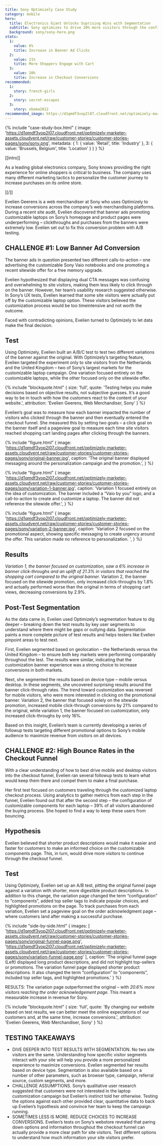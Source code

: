 ```yaml
---
title: Sony Optimizely Case Study
category: mobile
hero:
  title: Electronics Giant Unlocks Suprising Wins with Segmentation
  subtitle: Sony optimizes to drive 20% more visitors through the configuration checkout funnel
  background: sony/sony-hero.png
stats:
  1:
    value: 6%
    title: Increase in Banner Ad Clicks
  2:
    value: 21%
    title: More Shoppers Engage with Cart
  3:
    value: 20%
    title: Increase in Checkout Conversions
recommended:
  1:
    story: french-girls
  2:
    story: secret-escapes
  3:
    story: obama2012
recommended_image: https://d1qmdf3vop2l07.cloudfront.net/optimizely-marketer-assets.cloudvent.net/raw/customer-stories/customer-stories-pages/sony/sony-hero.png
---
```


{% include "case-study-box.html"
  {
    image: 'https://d1qmdf3vop2l07.cloudfront.net/optimizely-marketer-assets.cloudvent.net/raw/customer-stories/customer-stories-pages/sony/sony.png',
    metadata: {
      1: {
        value: 'Retail',
        title: 'Industry'
      },
      3: {
        value: 'Brussels, Belgium',
        title: 'Location'
      }
    }
  }
%}

[[intro]]

As a leading global electronics company, Sony knows providing the right experience for online shoppers is critical to business. The company uses many different marketing tactics to personalize the customer journey to increase purchases on its online store.

[[/]]

Evelien Geerens is a web merchandiser at Sony who uses Optimizely to increase conversions across the company’s web merchandising platforms. During a recent site audit, Evelien discovered that banner ads promoting customizable laptops on Sony’s homepage and product pages were underperforming – clickthroughs and purchases from the banners were extremely low. Evelien set out to fix this conversion problem with A/B testing.

## CHALLENGE #1: Low Banner Ad Conversion

The banner ads in question presented two different calls-to-action – one advertising the customizable Sony Vaio notebooks and one promoting a recent sitewide offer for a free memory upgrade.

Evelien hypothesized that displaying dual CTA messages was confusing and overwhelming to site visitors, making them less likely to click through on
the banner. However, her team’s usability research suggested otherwise. In Sony’s UX tests, Evelien learned that some site visitors were actually put off by the customizable laptop option. These visitors believed the customization process would be too timeintensive and not worth the outcome.

Faced with contradicting opinions, Evelien
turned to Optimizely to let data make
the final decision.

## Test

Using Optimizely, Evelien built an A/B/C test to test two different variations of the banner against the original. With
Optimizely’s targeting feature, Evelien targeted the experiment only to site visitors from the Netherlands and the United Kingdom – two of Sony’s largest
markets for the customizable laptop campaign. One variation focused entirely on the customizable laptops, while the other focused only on the sitewide offer.


{% include "blockquote.html"
  {
    size: 'full',
    quote: 'Testing helps you make decisions based on objective results, not subjective guesses. It’s a good way to be in touch with how the customers react to the content of your website.',
    attribution: 'Evelien Geerens, Web Merchandiser, Sony'
  }
%}

Evelien’s goal was to measure how each banner impacted the number of visitors who clicked through the banner and then eventually entered the checkout funnel. She measured this by setting two goals – a click goal on the banner itself and a pageview goal to measure each time site visitors reached shopping cart landing pages after clicking through the banners.

{% include "figure.html"
  {
    image: 'https://d1qmdf3vop2l07.cloudfront.net/optimizely-marketer-assets.cloudvent.net/raw/customer-stories/customer-stories-pages/sony/original-banner.jpg',
    caption: 'The original banner displayed messaging around the personalization campaign and the promotion.',
  }
%}

{% include "figure.html"
  {
    image: 'https://d1qmdf3vop2l07.cloudfront.net/optimizely-marketer-assets.cloudvent.net/raw/customer-stories/customer-stories-pages/sony/variation-1-banner.jpg',
    caption: 'Variation 1 focused entirely on the idea of customization. The banner included a “Vaio by you” logo, and a call-to-action to create and customize a laptop. The banner did not reference the sitewide offer.',
  }
%}

{% include "figure.html"
  {
    image: 'https://d1qmdf3vop2l07.cloudfront.net/optimizely-marketer-assets.cloudvent.net/raw/customer-stories/customer-stories-pages/sony/variation-2-banner.jpg',
    caption: 'Variation 2 focused on the promotional aspect, showing specific messaging to create urgency around the offer. This variation made no reference to personalization. ',
  }
%}

## Results

*Variation 1, the banner focused
on customization, saw a 6% increase
in banner click-throughs and an uplift
of 21.3% in visitors that reached the
shopping cart compared to the original
banner.* Variation 2, the banner focused
on the sitewide promotion, only increased
click-throughs by 1.8% and actually
performed worse than the original in
terms of shopping cart views, decreasing
conversions by 2.9%.

## Post-Test Segmentation

As the data came in, Evelien used Optimizely’s segmentation
feature to dig deeper – breaking down
the test results by key user segments to
understand where there might be gaps or
outlying data. Segmentation paints a more
complete picture of test results and helps
testers like Evelien pinpoint areas to test next.

First, Evelien segmented based on
geolocation – the Netherlands versus the
United Kingdom – to ensure both key
markets were performing comparably
throughout the test. The results were
similar, indicating that the customization
banner experience was a strong choice to
increase conversions in both markets.

Next, she segmented the results based on
device type – mobile versus desktop. In
these segments, she uncovered surprising
results around the banner click-through
rates. The trend toward customization
was reversed for mobile visitors, who
were more interested in clicking on the
promotional banner. Variation 2, the
banner that focused solely on the sitewide
promotion, increased mobile click-through
conversions by 21% compared to the
original, while variation 1, the banner
focused on customization, only increased
click-throughs by only 16%.

Based on this insight, Evelien’s team is
currently developing a series of followup
tests targeting different promotional
options to Sony’s mobile audience to
maximize revenue from visitors
on all devices.

## CHALLENGE #2: High Bounce Rates in the Checkout Funnel

With a clear understanding of how to best
drive mobile and desktop visitors into the
checkout funnel, Evelien ran several followup
tests to learn what would keep them
there and compel them to make a final
purchase.

Her first test focused on customers
traveling through the customized laptop
checkout process. Using analytics to
gather metrics from each step in the
funnel, Evelien found out that after
the second step – the configuration of
customizable components for each laptop
– 39% of all visitors abandoned the buying
process. She hoped to find a way to keep
these users from bouncing.

## Hypothesis

Evelien believed that shorter
product descriptions would make it
easier and faster for customers to make
an informed choice on the customizable components page. This, in turn, would
drive more visitors to continue through the
checkout funnel.

## Test

Using Optimizely, Evelien set up an
A/B test, pitting the original funnel page
against a variation with shorter, more
digestible product descriptions. In addition
to this change, the variation page changed
the term “configuration” to “components”,
added top seller tags to indicate popular
choices, and highlighted promotions on the
page. To track purchases from each variation,
Evelien set a pageview goal on the order
acknowledgment page – where customers
land after making a successful purchase.

{% include "side-by-side.html"
  {
    images: [
      'https://d1qmdf3vop2l07.cloudfront.net/optimizely-marketer-assets.cloudvent.net/raw/customer-stories/customer-stories-pages/sony/original-funnel-page.png',
      'https://d1qmdf3vop2l07.cloudfront.net/optimizely-marketer-assets.cloudvent.net/raw/customer-stories/customer-stories-pages/sony/variation-funnel-page.png'
    ],
    caption: 'The original funnel page (Left) displayed long product descriptions, and did not highlight top-sellers or promotions. The variation funnel page displayed shorter product descriptions. It also changed the term “configuration” to “components”, included top seller tags, and highlighted promotions.'
  }
%}

RESULTS: The variation page outperformed
the original – with *20.6% more visitors
reaching the order acknowledgement page.*
This meant a measurable increase
in revenue for Sony.

{% include "blockquote.html"
  {
    size: 'full',
    quote: 'By changing our website based on test results, we can better meet the online expectations of our customers and, at the same time, increase conversions.',
    attribution: 'Evelien Geerens, Web Merchandiser, Sony'
  }
%}


## TESTING TAKEAWAYS

* DIVE DEEPER INTO TEST RESULTS WITH SEGMENTATION. No two site visitors are the
same. Understanding how specific visitor segments interact with your site will help you
provide a more personalized experience to maximize conversions. Evelien segmented her
results based on device type. Segmentation is also available based on a number of other
parameters, such as browser type, campaign, referral source, custom segments, and more.
* CHALLENGE ASSUMPTIONS. Sony’s qualitative user research suggested that customers
were not interested in the laptop customization campaign but Evelien’s instinct told her
otherwise. Testing the options against each other provided clear, quantitative data to
back up Evelien’s hypothesis and convince her team to keep the campaign running.
* SOMETIMES LESS IS MORE. REDUCE CHOICES TO INCREASE CONVERSIONS. Evelien’s tests
on Sony’s webstore revealed that paring down options and information throughout the
checkout funnel can actually provide a more clear path for site visitors. Test different
options to understand how much information your site visitors prefer.
